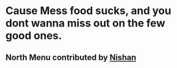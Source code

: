 # Cause Mess food sucks, and you dont wanna miss out on the few good ones.

## North Menu contributed by <a href="https://github.com/Nishan-noob">Nishan</a>
